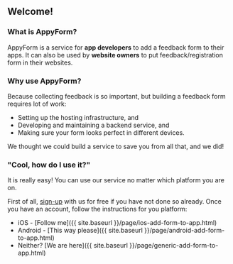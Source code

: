 
## Welcome!

### What is AppyForm?

AppyForm is a service for **app developers** to add a feedback form to their apps. It can also be used by **website owners** to put feedback/registration form in their websites. 

### Why use AppyForm? 

Because collecting feedback is so important, but building a feedback form requires lot of work:

- Setting up the hosting infrastructure, and 
- Developing and maintaining a backend service, and
- Making sure your form looks perfect in different devices.

We thought we could build a service to save you from all that, and we did!

### "Cool, how do I use it?"

It is really easy! You can use our service no matter which platform you are on.

First of all, [sign-up](http://www.appyform.com/) with us for free if you have not done so already. Once you have an account, follow the instructions for you platform: 

- iOS - [Follow me]({{ site.baseurl }}/page/ios-add-form-to-app.html)
- Android - [This way please]({{ site.baseurl }}/page/android-add-form-to-app.html)
- Neither? [We are here]({{ site.baseurl }}/page/generic-add-form-to-app.html)

